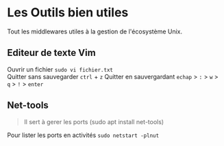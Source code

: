 # Les Outils bien utiles
Tout les middlewares utiles à la gestion de l'écosystème Unix.  

## Editeur de texte Vim
Ouvrir un fichier `sudo vi fichier.txt`  
Quitter sans sauvegarder `ctrl` + `z`
Quitter en sauvergardant `echap` > `:` > `w` > `q` > `!` > `enter`  

## Net-tools
> Il sert à gerer les ports (sudo apt install net-tools)
>
Pour lister les ports en activités `sudo netstart -plnut`  


